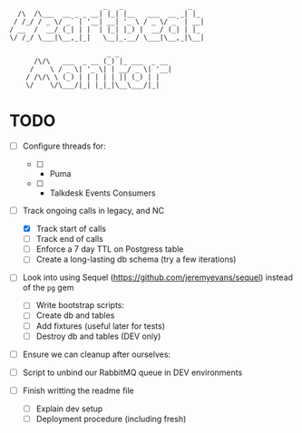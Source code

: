 ```
                       _   _                _
  /\  /\___  __ _ _ __| |_| |__   ___  __ _| |_
 / /_/ / _ \/ _` | '__| __| '_ \ / _ \/ _` | __|
/ __  /  __/ (_| | |  | |_| |_) |  __/ (_| | |_
\/ /_/ \___|\__,_|_|   \__|_.__/ \___|\__,_|\__|

                        _ _
      /\/\   ___  _ __ (_) |_ ___  _ __
     /    \ / _ \| '_ \| | __/ _ \| '__|
    / /\/\ \ (_) | | | | | || (_) | |
    \/    \/\___/|_| |_|_|\__\___/|_|

```

TODO
====

- [ ] Configure threads for:
  - [ ] - Puma
  - [ ] - Talkdesk Events Consumers

- [ ] Track ongoing calls in legacy, and NC
  - [X] Track start of calls
  - [ ] Track end of calls
  - [ ] Enforce a 7 day TTL on Postgress table
  - [ ] Create a long-lasting db schema (try a few iterations)

- [ ] Look into using Sequel (https://github.com/jeremyevans/sequel) instead of the `pg` gem
  - [ ] Write bootstrap scripts:
   - [ ] Create db and tables
   - [ ] Add fixtures (useful later for tests)
   - [ ] Destroy db and tables (DEV only)

- [ ] Ensure we can cleanup after ourselves:
 - [ ] Script to unbind our RabbitMQ queue in DEV environments

- [ ] Finish writting the readme file
    - [ ] Explain dev setup
    - [ ] Deployment procedure (including fresh)
